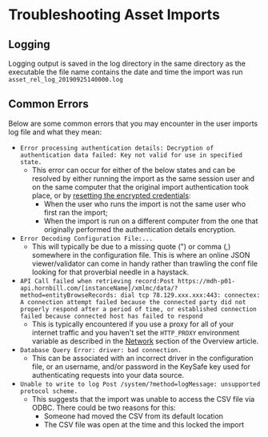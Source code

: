 # Troubleshooting Asset Imports

## Logging

Logging output is saved in the log directory in the same directory as the executable the file name contains the date and time the import was run `asset_rel_log_20190925140000.log`

## Common Errors

Below are some common errors that you may encounter in the user imports log file and what they mean:

* `Error processing authentication details: Decryption of authentication data failed: Key not valid for use in specified state.`
  * This error can occur for either of the below states and can be resolved by either running the import as the same session user and on the same computer that the original import authentication took place, or by [resetting the encrypted credentials](/data-imports-guide/asset-relationships/command#resetting-encrypted-credentials):
    * When the user who runs the import is not the same user who first ran the import;
    * When the import is run on a different computer from the one that originally performed the authentication details encryption. 
* `Error Decoding Configuration File:...`
    * This will typically be due to a missing quote (") or comma (,) somewhere in the configuration file. This is where an online JSON viewer/validator can come in handy rather than trawling the conf file looking for that proverbial needle in a haystack.
* `API Call failed when retrieving record:Post https://mdh-p01-api.hornbill.com/[instanceName]/xmlmc/data/?method=entityBrowseRecords: dial tcp 78.129.xxx.xxx:443: connectex: A connection attempt failed because the connected party did not properly respond after a period of time, or established connection failed because connected host has failed to respond`
  * This is typically encountered if you use a proxy for all of your internet traffic and you haven't set the `HTTP_PROXY` environment variable as described in the [Network](/data-imports-guide/asset-relationships/overview#network) section of the Overview article.
* `Database Query Error: driver: bad connection.`
    * This can be associated with an incorrect driver in the configuration file, or an username, and/or password in the KeySafe key used for authenticating requests into your data source.
* `Unable to write to log Post /system/?method=logMessage: unsupported protocol scheme.`
    * This suggests that the import was unable to access the CSV file via ODBC. There could be two reasons for this:
        * Someone had moved the CSV from its default location
        * The CSV file was open at the time and this locked the import
